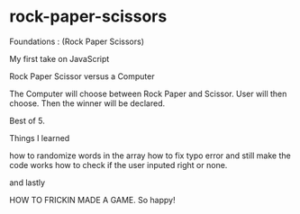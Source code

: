 # rock-paper-scissors
Foundations : (Rock Paper Scissors)

My first take on JavaScript

Rock Paper Scissor versus a Computer

The Computer will choose between Rock Paper and Scissor.
User will then choose.
Then the winner will be declared.

Best of 5.

Things I learned

how to randomize words in the array
how to fix typo error and still make the code works
how to check if the user inputed right or none.

and lastly

HOW TO FRICKIN MADE A GAME.
So happy!


